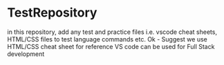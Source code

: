 # TestRepository
in this repository, add any test and practice files i.e. vscode cheat sheets, HTML/CSS files to test language commands etc. 
Ok - Suggest we use HTML/CSS cheat sheet for reference
VS code can be used for Full Stack development
